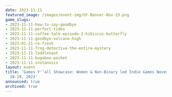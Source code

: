```yaml
---
date: 2023-11-11
featured_image: /images/event-img/GY-Banner-Nov-23.png
game_slugs:
- 2023-11-11-how-to-say-goodbye
- 2023-11-11-perfect-tides
- 2023-11-11-coffee-talk-episode-2-hibiscus-butterfly
- 2023-11-11-goodbye-volcano-high
- 2023-01-21-re-fresh
- 2023-11-11-frog-detective-the-entire-mystery
- 2023-11-11-loddlenaut
- 2023-11-11-bugaboo-pocket
- 2023-11-11-instanosis
layout: event
title: 'Games Y''all Showcase: Women & Non-Binary led Indie Games November 11-12 +
  18-19, 2023'
announced: true
archived: true
---
```

